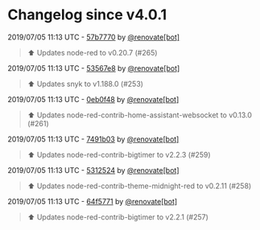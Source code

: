 # Changelog since v4.0.1

2019/07/05 11:13 UTC - [57b7770](https://github.com/hassio-addons/addon-node-red/commit/57b7770f42d380ee7c4b3ff878f39e8c6653da4b) by [@renovate[bot]](https://github.com/apps/renovate)
> :arrow_up: Updates node-red to v0.20.7 (#265) 

2019/07/05 11:13 UTC - [53567e8](https://github.com/hassio-addons/addon-node-red/commit/53567e825754e7136c51a99f44621e8f554f5984) by [@renovate[bot]](https://github.com/apps/renovate)
> :arrow_up: Updates snyk to v1.188.0 (#253) 

2019/07/05 11:13 UTC - [0eb0f48](https://github.com/hassio-addons/addon-node-red/commit/0eb0f4837406510f8abd525b1312195321793116) by [@renovate[bot]](https://github.com/apps/renovate)
> :arrow_up: Updates node-red-contrib-home-assistant-websocket to v0.13.0 (#261) 

2019/07/05 11:13 UTC - [7491b03](https://github.com/hassio-addons/addon-node-red/commit/7491b03d8111b0f65ff0182072607af6759a7bae) by [@renovate[bot]](https://github.com/apps/renovate)
> :arrow_up: Updates node-red-contrib-bigtimer to v2.2.3 (#259) 

2019/07/05 11:13 UTC - [5312524](https://github.com/hassio-addons/addon-node-red/commit/53125243b682929392fa3e162d3374fcadcf9899) by [@renovate[bot]](https://github.com/apps/renovate)
> :arrow_up: Updates node-red-contrib-theme-midnight-red to v0.2.11 (#258) 

2019/07/05 11:13 UTC - [64f5771](https://github.com/hassio-addons/addon-node-red/commit/64f5771adb0a6072121c366b742f2e40e8646f87) by [@renovate[bot]](https://github.com/apps/renovate)
> :arrow_up: Updates node-red-contrib-bigtimer to v2.2.1 (#257) 

